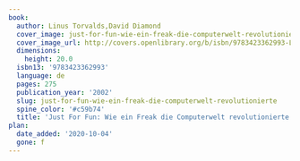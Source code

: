 ```yaml
---
book:
  author: Linus Torvalds,David Diamond
  cover_image: just-for-fun-wie-ein-freak-die-computerwelt-revolutionierte.jpg
  cover_image_url: http://covers.openlibrary.org/b/isbn/9783423362993-L.jpg
  dimensions:
    height: 20.0
  isbn13: '9783423362993'
  language: de
  pages: 275
  publication_year: '2002'
  slug: just-for-fun-wie-ein-freak-die-computerwelt-revolutionierte
  spine_color: '#c59b74'
  title: 'Just For Fun: Wie ein Freak die Computerwelt revolutionierte'
plan:
  date_added: '2020-10-04'
  gone: f
---
```

